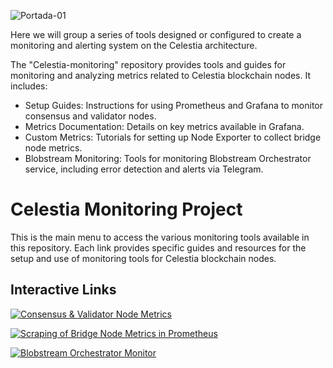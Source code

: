 ![Portada-01](https://github.com/Cumulo-pro/Celestia-monitoring/assets/2853158/d2ae76f1-7d33-429b-be4e-59f1b5c763f4)


Here we will group a series of tools designed or configured to create a monitoring and alerting system on the Celestia architecture.

The "Celestia-monitoring" repository provides tools and guides for monitoring and analyzing metrics related to Celestia blockchain nodes. It includes:

 - Setup Guides: Instructions for using Prometheus and Grafana to monitor consensus and validator nodes.
 - Metrics Documentation: Details on key metrics available in Grafana.
 - Custom Metrics: Tutorials for setting up Node Exporter to collect bridge node metrics.
 - Blobstream Monitoring: Tools for monitoring Blobstream Orchestrator service, including error detection and alerts via Telegram.

# Celestia Monitoring Project

This is the main menu to access the various monitoring tools available in this repository. Each link provides specific guides and resources for the setup and use of monitoring tools for Celestia blockchain nodes.

## Interactive Links

[![Consensus & Validator Node Metrics](https://img.shields.io/badge/-Consensus%20&%20Validator%20Node%20Metrics-9370DB?style=for-the-badge)](https://github.com/Cumulo-pro/Celestia-monitoring/blob/main/grafana_consensus%20/README.md)  

[![Scraping of Bridge Node Metrics in Prometheus](https://img.shields.io/badge/-Scraping%20of%20Bridge%20Node%20Metrics%20in%20Prometheus-9370DB?style=for-the-badge)](https://github.com/Cumulo-pro/Celestia-monitoring/blob/main/bridge-monitor/README.md)  

[![Blobstream Orchestrator Monitor](https://img.shields.io/badge/-Blobstream%20Orchestrator%20Monitor-9370DB?style=for-the-badge)](https://github.com/Cumulo-pro/Celestia-monitoring/blob/main/blobstream-monitor/Readme.md)
